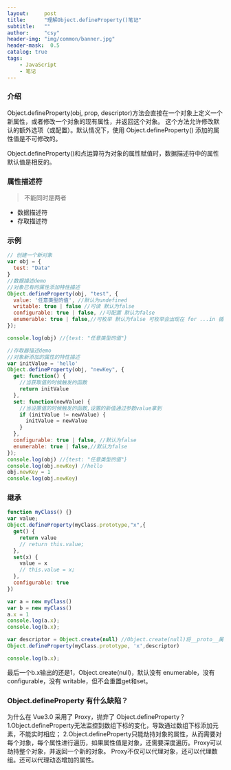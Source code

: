 ```yaml
---
layout:     post
title:      "理解Object.defineProperty()笔记"
subtitle:   ""
author:     "csy"
header-img: "img/common/banner.jpg"
header-mask:  0.5
catalog: true
tags:
    - JavaScript
    - 笔记
---
```


### 介绍
Object.defineProperty(obj, prop, descriptor)方法会直接在一个对象上定义一个新属性，或者修改一个对象的现有属性，并返回这个对象。
这个方法允许修改默认的额外选项（或配置）。默认情况下，使用 Object.defineProperty() 添加的属性值是不可修改的。

Object.defineProperty()和点运算符为对象的属性赋值时，数据描述符中的属性默认值是相反的。

### 属性描述符
> 不能同时是两者

- 数据描述符
- 存取描述符

### 示例

```js
// 创建一个新对象
var obj = {
  test: "Data"
}
//数据描述demo
//对象已有的属性添加特性描述
Object.defineProperty(obj, "test", {
  value: '任意类型的值', //默认为undefined
  writable: true | false //可读 默认为false
  configurable: true | false, //可配置 默认为false
  enumerable: true | false,//可枚举 默认为false 可枚举会出现在 for ...in 循环中
});

console.log(obj) //{test: "任意类型的值"}

//存取器描述demo
//对象新添加的属性的特性描述
var initValue = 'hello'
Object.defineProperty(obj, "newKey", {
  get: function() {
    //当获取值的时候触发的函数
    return initValue
  },
  set: function(newValue) {
    //当设置值的时候触发的函数,设置的新值通过参数value拿到
    if (initValue != newValue) {
      initValue = newValue
    }
  },
  configurable: true | false, //默认为false
  enumerable: true | false,//默认为false
});
console.log(obj) //{test: "任意类型的值"}
console.log(obj.newKey) //hello
obj.newKey = 1
console.log(obj.newKey)
```

### 继承

```js
function myClass() {}
var value;
Object.defineProperty(myClass.prototype,"x",{
  get() {
    return value
    // return this.value;
  },
  set(x) {
    value = x
    // this.value = x;
  },
  configurable: true
})

var a = new myClass()
var b = new myClass()
a.x = 1
console.log(a.x);
console.log(b.x);

var descriptor = Object.create(null) //Object.create(null)将__proto__属性指向null
Object.defineProperty(myClass.prototype, 'x',descriptor)

console.log(b.x);

```
最后一个b.x输出的还是1，Object.create(null)，默认没有 enumerable，没有 configurable，没有 writable，但不会重置get和set。

### Object.defineProperty 有什么缺陷？
为什么在 Vue3.0 采用了 Proxy，抛弃了 Object.defineProperty？
1.Object.defineProperty无法监控到数组下标的变化，导致通过数组下标添加元素，不能实时相应；
2.Object.defineProperty只能劫持对象的属性，从而需要对每个对象，每个属性进行遍历，如果属性值是对象，还需要深度遍历。Proxy可以劫持整个对象，并返回一个新的对象。
Proxy不仅可以代理对象，还可以代理数组。还可以代理动态增加的属性。
